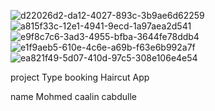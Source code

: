 ![d22026d2-da12-4027-893c-3b9ae6d62259](https://user-images.githubusercontent.com/124509273/216841380-22381682-9505-4010-a651-bc446911e5b9.jpg)
![a815f33c-12e1-4941-9ecd-1a97aea2d541](https://user-images.githubusercontent.com/124509273/216841410-94c1a797-060a-48f8-aa46-2b594e68dfdd.jpg)
![e9f8c7c6-3ad3-4955-bfba-3644fe78ddb4](https://user-images.githubusercontent.com/124509273/216841433-643863db-71ee-434a-8cc6-ce12b0748227.jpg)
![e1f9aeb5-610e-4c6e-a69b-f63e6b992a7f](https://user-images.githubusercontent.com/124509273/216841442-2f2fb579-46b3-4943-b2b8-42f70ab6705c.jpg)
![ea821f49-5d07-410d-97c5-308e106e4e54](https://user-images.githubusercontent.com/124509273/216841455-87e26383-06ff-4134-9ae0-e30b13f819bc.jpg)





project Type booking Haircut App

name Mohmed caalin cabdulle
